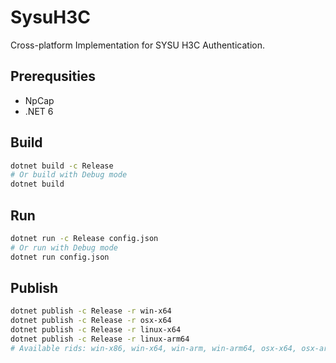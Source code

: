 # SysuH3C
Cross-platform Implementation for SYSU H3C Authentication.

## Prerequsities
- NpCap
- .NET 6

## Build
```bash
dotnet build -c Release
# Or build with Debug mode
dotnet build
```

## Run
```bash
dotnet run -c Release config.json
# Or run with Debug mode
dotnet run config.json
```

## Publish
```bash
dotnet publish -c Release -r win-x64
dotnet publish -c Release -r osx-x64
dotnet publish -c Release -r linux-x64
dotnet publish -c Release -r linux-arm64
# Available rids: win-x86, win-x64, win-arm, win-arm64, osx-x64, osx-arm64, linux-x64, linux-arm, linux-arm64
```